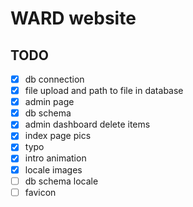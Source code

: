 # WARD website

## TODO

- [x] db connection
- [x] file upload and path to file in database
- [x] admin page
- [x] db schema
- [x] admin dashboard delete items
- [x] index page pics
- [x] typo
- [x] intro animation
- [x] locale images
- [ ] db schema locale
- [ ] favicon
